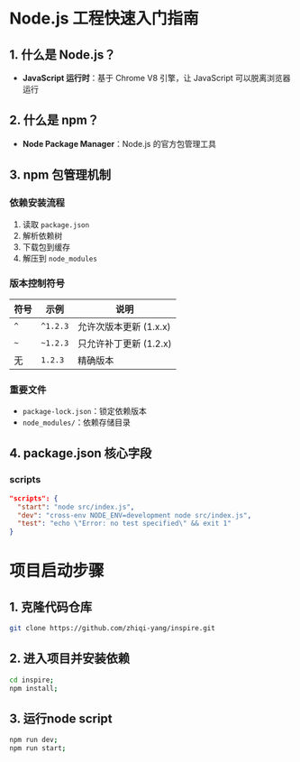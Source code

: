 # Node.js 工程快速入门指南

## 1. 什么是 Node.js？
- **JavaScript 运行时**：基于 Chrome V8 引擎，让 JavaScript 可以脱离浏览器运行


## 2. 什么是 npm？
- **Node Package Manager**：Node.js 的官方包管理工具


## 3. npm 包管理机制

### 依赖安装流程
1. 读取 `package.json`
2. 解析依赖树
3. 下载包到缓存
4. 解压到 `node_modules`

### 版本控制符号
| 符号 | 示例 | 说明 |
|------|------|------|
| `^` | `^1.2.3` | 允许次版本更新 (1.x.x) |
| `~` | `~1.2.3` | 只允许补丁更新 (1.2.x) |
| 无 | `1.2.3` | 精确版本 |

### 重要文件
- `package-lock.json`：锁定依赖版本
- `node_modules/`：依赖存储目录

## 4. package.json 核心字段

### scripts
```json
"scripts": {
  "start": "node src/index.js",
  "dev": "cross-env NODE_ENV=development node src/index.js",
  "test": "echo \"Error: no test specified\" && exit 1"
}
```

# 项目启动步骤

## 1. 克隆代码仓库
```bash
git clone https://github.com/zhiqi-yang/inspire.git
```


## 2. 进入项目并安装依赖
```bash
cd inspire;
npm install;
```

## 3. 运行node script
```bash
npm run dev;
npm run start;
```